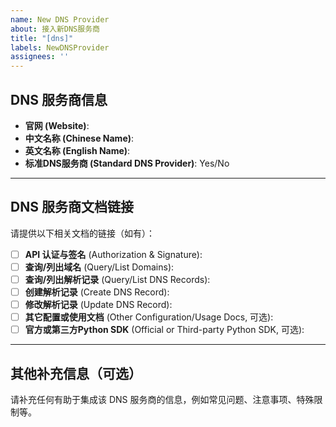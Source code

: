 ```yaml
---
name: New DNS Provider
about: 接入新DNS服务商
title: "[dns]"
labels: NewDNSProvider
assignees: ''
---
```


## DNS 服务商信息

- **官网 (Website)**:
- **中文名称 (Chinese Name)**:
- **英文名称 (English Name)**:
- **标准DNS服务商 (Standard DNS Provider)**:  Yes/No

---

## DNS 服务商文档链接

<!-- 务必准确提供各种文档链接,以方便AI 自动生成 -->

请提供以下相关文档的链接（如有）：

- [ ] **API 认证与签名** (Authorization & Signature):
- [ ] **查询/列出域名** (Query/List Domains):
- [ ] **查询/列出解析记录** (Query/List DNS Records):
- [ ] **创建解析记录** (Create DNS Record):
- [ ] **修改解析记录** (Update DNS Record):
- [ ] **其它配置或使用文档** (Other Configuration/Usage Docs, 可选):
- [ ] **官方或第三方Python SDK** (Official or Third-party Python SDK, 可选):

---

## 其他补充信息（可选）

请补充任何有助于集成该 DNS 服务商的信息，例如常见问题、注意事项、特殊限制等。
